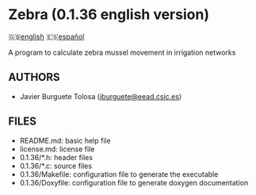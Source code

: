 Zebra (0.1.36 english version)
=============================

:uk:[english](README.md) :es:[español](README.es.md)

A program to calculate zebra mussel movement in irrigation networks

AUTHORS
-------

* Javier Burguete Tolosa (jburguete@eead.csic.es)

FILES
-----

* README.md: basic help file
* license.md: license file
* 0.1.36/\*.h: header files
* 0.1.36/\*.c: source files
* 0.1.36/Makefile: configuration file to generate the executable
* 0.1.36/Doxyfile: configuration file to generate doxygen documentation
